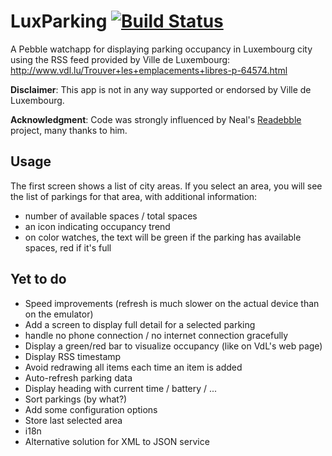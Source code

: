 # LuxParking [![Build Status](https://travis-ci.org/ogerardin/LuxParking.svg?branch=master)](https://travis-ci.org/ogerardin/LuxParking)
A Pebble watchapp for displaying parking occupancy in Luxembourg city using the RSS feed provided by Ville de Luxembourg: http://www.vdl.lu/Trouver+les+emplacements+libres-p-64574.html

**Disclaimer**: This app is not in any way supported or endorsed by Ville de Luxembourg.

**Acknowledgment**: Code was strongly influenced by Neal's [Readebble](https://github.com/Neal/Readebble) project, many thanks to him.

## Usage
The first screen shows a list of city areas. If you select an area, you will see the list of parkings for that area, with additional information:
* number of available spaces / total spaces
* an icon indicating occupancy trend
* on color watches, the text will be green if the parking has available spaces, red if it's full

## Yet to do
* Speed improvements (refresh is much slower on the actual device than on the emulator)
* Add a screen to display full detail for a selected parking 
* handle no phone connection / no internet connection gracefully
* Display a green/red bar to visualize occupancy (like on VdL's web page)
* Display RSS timestamp
* Avoid redrawing all items each time an item is added
* Auto-refresh parking data 
* Display heading with current time / battery / ...
* Sort parkings (by what?)
* Add some configuration options
* Store last selected area
* i18n
* Alternative solution for XML to JSON service

